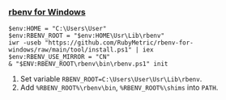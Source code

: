 ### [rbenv for Windows](https://github.com/RubyMetric/rbenv-for-windows)

```pwsh
$env:HOME = "C:\Users\User"
$env:RBENV_ROOT = "$env:HOME\Usr\Lib\rbenv"
iwr -useb "https://github.com/RubyMetric/rbenv-for-windows/raw/main/tool/install.ps1" | iex
$env:RBENV_USE_MIRROR = "CN"
& "$ENV:RBENV_ROOT\rbenv\bin\rbenv.ps1" init
```

1. Set variable `RBENV_ROOT=C:\Users\User\Usr\Lib\rbenv`.
2. Add `%RBENV_ROOT%\rbenv\bin`, `%RBENV_ROOT%\shims` into `PATH`.